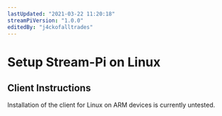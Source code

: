 ```yaml
---
lastUpdated: "2021-03-22 11:20:18"
streamPiVersion: "1.0.0"
editedBy: "j4ckofalltrades"
---
```


# Setup Stream-Pi on Linux

## Client Instructions

Installation of the client for Linux on ARM devices is currently untested.
